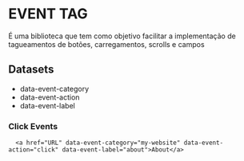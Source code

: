 # EVENT TAG

É uma biblioteca que tem como objetivo facilitar a implementação de tagueamentos de botões, carregamentos, scrolls e campos

## Datasets

- data-event-category
- data-event-action
- data-event-label

### Click Events

```
  <a href="URL" data-event-category="my-website" data-event-action="click" data-event-label="about">About</a>
```
